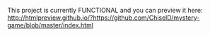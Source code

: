 This project is currently FUNCTIONAL and you can preview it here:<br />
http://htmlpreview.github.io/?https://github.com/ChiselD/mystery-game/blob/master/index.html